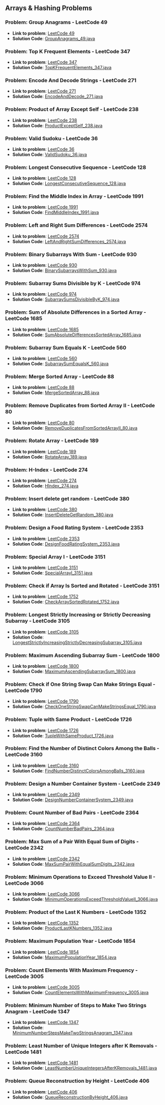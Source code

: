 ## Arrays & Hashing Problems

### Problem: Group Anagrams  - LeetCode 49

- **Link to problem**: [LeetCode 49](https://leetcode.com/problems/group-anagrams/)
- **Solution Code**: [GroupAnagrams_49.java](GroupAnagrams_49.java)

### Problem: Top K Frequent Elements  - LeetCode 347

- **Link to problem**: [LeetCode 347](https://leetcode.com/problems/top-k-frequent-elements/)
- **Solution Code**: [TopKFrequentElements_347.java](TopKFrequentElements_347.java)

### Problem: Encode And Decode Strings  - LeetCode 271

- **Link to problem**: [LeetCode 271](https://leetcode.com/problems/encode-and-decode-strings/)
- **Solution Code**: [EncodeAndDecode_271.java](EncodeAndDecode_271.java)

### Problem: Product of Array Except Self  - LeetCode 238

- **Link to problem**: [LeetCode 238](https://leetcode.com/problems/product-of-array-except-self/)
- **Solution Code**: [ProductExceptSelf_238.java](ProductExceptSelf_238.java)

### Problem: Valid Sudoku  - LeetCode 36

- **Link to problem**: [LeetCode 36](https://leetcode.com/problems/valid-sudoku/)
- **Solution Code**: [ValidSudoku_36.java](ValidSudoku_36.java)

### Problem: Longest Consecutive Sequence  - LeetCode 128

- **Link to problem**: [LeetCode 128](https://leetcode.com/problems/longest-consecutive-sequence/)
- **Solution Code**: [LongestConsecutiveSequence_128.java](LongestConsecutiveSequence_128.java)

### Problem: Find the Middle Index in Array  - LeetCode 1991

- **Link to problem**: [LeetCode 1991](https://leetcode.com/problems/find-the-middle-index-in-array/)
- **Solution Code**: [FindMiddleIndex_1991.java](FindMiddleIndex_1991.java)

### Problem: Left and Right Sum Differences  - LeetCode 2574

- **Link to problem**: [LeetCode 2574](https://leetcode.com/problems/left-and-right-sum-differences/)
- **Solution Code**: [LeftAndRightSumDifferences_2574.java](LeftAndRightSumDifferences_2574.java)

### Problem: Binary Subarrays With Sum  - LeetCode 930

- **Link to problem**: [LeetCode 930](https://leetcode.com/problems/binary-subarrays-with-sum/)
- **Solution Code**: [BinarySubarraysWithSum_930.java](BinarySubarraysWithSum_930.java)

### Problem: Subarray Sums Divisible by K  - LeetCode 974

- **Link to problem**: [LeetCode 974](https://leetcode.com/problems/subarray-sums-divisible-by-k/)
- **Solution Code**: [SubarraySumsDivisibleByK_974.java](SubarraySumsDivisibleByK_974.java)

### Problem: Sum of Absolute Differences in a Sorted Array  - LeetCode 1685

- **Link to problem**: [LeetCode 1685](https://leetcode.com/problems/sum-of-absolute-differences-in-a-sorted-array/)
- **Solution Code**: [SumAbsoluteDifferencesSortedArray_1685.java](SumAbsoluteDifferencesSortedArray_1685.java)

### Problem: Subarray Sum Equals K  - LeetCode 560

- **Link to problem**: [LeetCode 560](https://leetcode.com/problems/subarray-sum-equals-k/)
- **Solution Code**: [SubarraySumEqualsK_560.java](SubarraySumEqualsK_560.java)

### Problem: Merge Sorted Array  - LeetCode 88

- **Link to problem**: [LeetCode 88](https://leetcode.com/problems/merge-sorted-array/)
- **Solution Code**: [MergeSortedArray_88.java](MergeSortedArray_88.java)

### Problem: Remove Duplicates from Sorted Array II  - LeetCode 80

- **Link to problem**: [LeetCode 80](https://leetcode.com/problems/remove-duplicates-from-sorted-array-ii/)
- **Solution Code**: [RemoveDuplicatesFromSortedArrayII_80.java](RemoveDuplicatesFromSortedArrayII_80.java)

### Problem: Rotate Array  - LeetCode 189

- **Link to problem**: [LeetCode 189](https://leetcode.com/problems/rotate-array/)
- **Solution Code**: [RotateArray_189.java](RotateArray_189.java)

### Problem: H-Index - LeetCode 274

- **Link to problem**: [LeetCode 274](https://leetcode.com/problems/h-index/)
- **Solution Code**: [HIndex_274.java](HIndex_274.java)

### Problem: Insert delete get random - LeetCode 380

- **Link to problem**: [LeetCode 380](https://leetcode.com/problems/insert-delete-getrandom-o1/)
- **Solution Code**: [InsertDeleteGetRandom_380.java](InsertDeleteGetRandom_380.java)

### Problem: Design a Food Rating System - LeetCode 2353

- **Link to problem**: [LeetCode 2353](https://leetcode.com/problems/design-a-food-rating-system/)
- **Solution Code**: [DesignFoodRatingSystem_2353.java](DesignFoodRatingSystem_2353.java)

### Problem: Special Array I - LeetCode 3151

- **Link to problem**: [LeetCode 3151](https://leetcode.com/problems/special-array-i/)
- **Solution Code**: [SpecialArrayI_3151.java](SpecialArrayI_3151.java)

### Problem: Check if Array Is Sorted and Rotated - LeetCode 3151

- **Link to problem**: [LeetCode 1752](https://leetcode.com/problems/check-if-array-is-sorted-and-rotated/)
- **Solution Code**: [CheckArraySortedRotated_1752.java](CheckArraySortedRotated_1752.java)

### Problem: Longest Strictly Increasing or Strictly Decreasing Subarray - LeetCode 3105

- **Link to problem**: [LeetCode 3105](https://leetcode.com/problems/longest-strictly-increasing-or-strictly-decreasing-subarray/)
- **Solution Code**: [LongestStrictlyIncreasingStrictlyDecreasingSubarray_3105.java](LongestStrictlyIncreasingStrictlyDecreasingSubarray_3105.java)

### Problem: Maximum Ascending Subarray Sum - LeetCode 1800

- **Link to problem**: [LeetCode 1800](https://leetcode.com/problems/maximum-ascending-subarray-sum/)
- **Solution Code**: [MaximumAscendingSubarraySum_1800.java](MaximumAscendingSubarraySum_1800.java)

### Problem: Check if One String Swap Can Make Strings Equal - LeetCode 1790

- **Link to problem**: [LeetCode 1790](https://leetcode.com/problems/check-if-one-string-swap-can-make-strings-equal/)
- **Solution Code**: [CheckOneStringSwapCanMakeStringsEqual_1790.java](CheckOneStringSwapCanMakeStringsEqual_1790.java)

### Problem: Tuple with Same Product - LeetCode 1726

- **Link to problem**: [LeetCode 1726](https://leetcode.com/problems/tuple-with-same-product/)
- **Solution Code**: [TupleWithSameProduct_1726.java](TupleWithSameProduct_1726.java)

### Problem: Find the Number of Distinct Colors Among the Balls - LeetCode 3160

- **Link to problem**: [LeetCode 3160](https://leetcode.com/problems/find-the-number-of-distinct-colors-among-the-balls/)
- **Solution Code**: [FindNumberDistinctColorsAmongBalls_3160.java](FindNumberDistinctColorsAmongBalls_3160.java)

### Problem: Design a Number Container System - LeetCode 2349

- **Link to problem**: [LeetCode 2349](https://leetcode.com/problems/design-a-number-container-system/)
- **Solution Code**: [DesignNumberContainerSystem_2349.java](DesignNumberContainerSystem_2349.java)

### Problem: Count Number of Bad Pairs - LeetCode 2364

- **Link to problem**: [LeetCode 2364](https://leetcode.com/problems/count-number-of-bad-pairs/)
- **Solution Code**: [CountNumberBadPairs_2364.java](CountNumberBadPairs_2364.java)

### Problem: Max Sum of a Pair With Equal Sum of Digits - LeetCode 2342

- **Link to problem**: [LeetCode 2342](https://leetcode.com/problems/max-sum-of-a-pair-with-equal-sum-of-digits/)
- **Solution Code**: [MaxSumPairWithEqualSumDigits_2342.java](MaxSumPairWithEqualSumDigits_2342.java)

### Problem: Minimum Operations to Exceed Threshold Value II - LeetCode 3066

- **Link to problem**: [LeetCode 3066](https://leetcode.com/problems/minimum-operations-to-exceed-threshold-value-ii/)
- **Solution Code**: [MinimumOperationsExceedThresholdValueII_3066.java](MinimumOperationsExceedThresholdValueII_3066.java)

### Problem: Product of the Last K Numbers - LeetCode 1352

- **Link to problem**: [LeetCode 1352](https://leetcode.com/problems/product-of-the-last-k-numbers/)
- **Solution Code**: [ProductLastKNumbers_1352.java](ProductLastKNumbers_1352.java)

### Problem: Maximum Population Year - LeetCode 1854

- **Link to problem**: [LeetCode 1854](https://leetcode.com/problems/maximum-population-year/)
- **Solution Code**: [MaximumPopulationYear_1854.java](MaximumPopulationYear_1854.java)

### Problem: Count Elements With Maximum Frequency - LeetCode 3005

- **Link to problem**: [LeetCode 3005](https://leetcode.com/problems/count-elements-with-maximum-frequency/)
- **Solution Code**: [CountElementsWithMaximumFrequency_3005.java](CountElementsWithMaximumFrequency_3005.java)

### Problem: Minimum Number of Steps to Make Two Strings Anagram - LeetCode 1347

- **Link to problem**: [LeetCode 1347](https://leetcode.com/problems/minimum-number-of-steps-to-make-two-strings-anagram/)
- **Solution Code**: [MinimumNumberStepsMakeTwoStringsAnagram_1347.java](MinimumNumberStepsMakeTwoStringsAnagram_1347.java)

### Problem: Least Number of Unique Integers after K Removals - LeetCode 1481

- **Link to problem**: [LeetCode 1481](https://leetcode.com/problems/least-number-of-unique-integers-after-k-removals/)
- **Solution Code**: [LeastNumberUniqueIntegersAfterKRemovals_1481.java](LeastNumberUniqueIntegersAfterKRemovals_1481.java)

### Problem: Queue Reconstruction by Height - LeetCode 406

- **Link to problem**: [LeetCode 406](https://leetcode.com/problems/queue-reconstruction-by-height/)
- **Solution Code**: [QueueReconstructionByHeight_406.java](QueueReconstructionByHeight_406.java)
